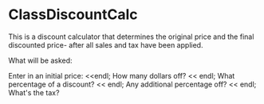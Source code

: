 # ClassDiscountCalc
This is a discount calculator that determines the original price and the final discounted price- after all sales and tax have been applied.

What will be asked:

Enter in an initial price: <<endl;
How many dollars off? << endl;
What percentage of a discount? << endl;
Any additional percentage off? << endl;
What's the tax?
